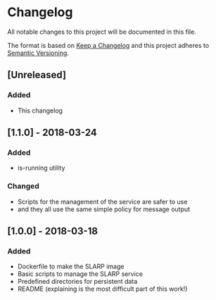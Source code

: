 # Changelog
All notable changes to this project will be documented in this file.

The format is based on [Keep a Changelog](https://keepachangelog.com/en/1.0.0/)
and this project adheres to [Semantic Versioning](https://semver.org/spec/v2.0.0.html).


## [Unreleased]
### Added
- This changelog


## [1.1.0] - 2018-03-24
### Added
- is-running utility
### Changed
- Scripts for the management of the service are safer to use
- and they all use the same simple policy for message output


## [1.0.0] - 2018-03-18
### Added
- Dockerfile to make the SLARP image
- Basic scripts to manage the SLARP service
- Predefined directories for persistent data
- README (explaining is the most difficult part of this work!)
